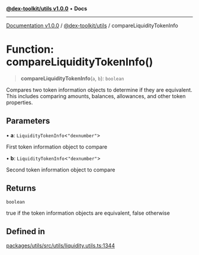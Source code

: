 [**@dex-toolkit/utils v1.0.0**](../README.md) • **Docs**

***

[Documentation v1.0.0](../../../packages.md) / [@dex-toolkit/utils](../README.md) / compareLiquidityTokenInfo

# Function: compareLiquidityTokenInfo()

> **compareLiquidityTokenInfo**(`a`, `b`): `boolean`

Compares two token information objects to determine if they are equivalent.
This includes comparing amounts, balances, allowances, and other token properties.

## Parameters

• **a**: `LiquidityTokenInfo`\<`"dexnumber"`\>

First token information object to compare

• **b**: `LiquidityTokenInfo`\<`"dexnumber"`\>

Second token information object to compare

## Returns

`boolean`

true if the token information objects are equivalent, false otherwise

## Defined in

[packages/utils/src/utils/liquidity.utils.ts:1344](https://github.com/niZmosis/dex-toolkit/blob/3d8b41b44787b30fbea5de3ab4737662ffb61bc8/packages/utils/src/utils/liquidity.utils.ts#L1344)
